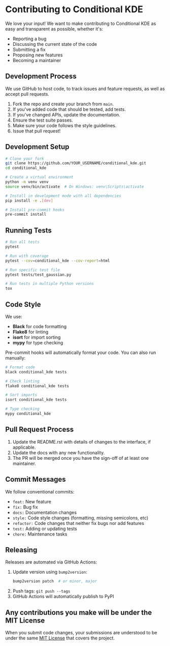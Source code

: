 # Contributing to Conditional KDE

We love your input! We want to make contributing to Conditional KDE as easy and transparent as possible, whether it's:

- Reporting a bug
- Discussing the current state of the code
- Submitting a fix
- Proposing new features
- Becoming a maintainer

## Development Process

We use GitHub to host code, to track issues and feature requests, as well as accept pull requests.

1. Fork the repo and create your branch from `main`.
2. If you've added code that should be tested, add tests.
3. If you've changed APIs, update the documentation.
4. Ensure the test suite passes.
5. Make sure your code follows the style guidelines.
6. Issue that pull request!

## Development Setup

```bash
# Clone your fork
git clone https://github.com/YOUR_USERNAME/conditional_kde.git
cd conditional_kde

# Create a virtual environment
python -m venv venv
source venv/bin/activate  # On Windows: venv\Scripts\activate

# Install in development mode with all dependencies
pip install -e .[dev]

# Install pre-commit hooks
pre-commit install
```

## Running Tests

```bash
# Run all tests
pytest

# Run with coverage
pytest --cov=conditional_kde --cov-report=html

# Run specific test file
pytest tests/test_gaussian.py

# Run tests in multiple Python versions
tox
```

## Code Style

We use:
- **Black** for code formatting
- **Flake8** for linting
- **isort** for import sorting
- **mypy** for type checking

Pre-commit hooks will automatically format your code. You can also run manually:

```bash
# Format code
black conditional_kde tests

# Check linting
flake8 conditional_kde tests

# Sort imports
isort conditional_kde tests

# Type checking
mypy conditional_kde
```

## Pull Request Process

1. Update the README.rst with details of changes to the interface, if applicable.
2. Update the docs with any new functionality.
3. The PR will be merged once you have the sign-off of at least one maintainer.

## Commit Messages

We follow conventional commits:

- `feat:` New feature
- `fix:` Bug fix
- `docs:` Documentation changes
- `style:` Code style changes (formatting, missing semicolons, etc)
- `refactor:` Code changes that neither fix bugs nor add features
- `test:` Adding or updating tests
- `chore:` Maintenance tasks

## Releasing

Releases are automated via GitHub Actions:

1. Update version using `bump2version`:
   ```bash
   bump2version patch  # or minor, major
   ```
2. Push tags: `git push --tags`
3. GitHub Actions will automatically publish to PyPI

## Any contributions you make will be under the MIT License

When you submit code changes, your submissions are understood to be under the same [MIT License](LICENSE) that covers the project.
